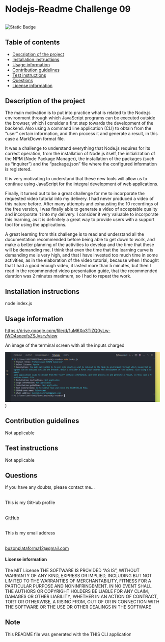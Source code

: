 
#
# Nodejs-Readme Challenge 09
######
![Static Badge](https://img.shields.io/badge/license_by-MIT-blue.svg)
###
## Table of contents
* [Description of the project](#description-section)
* [Installation instructions](#installation-section)
* [Usage information](#usage-section)
* [Contribution guidelines](#contribution-section)
* [Test instructions](#test-section)
* [Questions](#questions-section)
* [License information](#license-section)
<a id="description-section"></a>
## Description of the project
The main motivation is to put into practice what is related to the Node.js environment through which JavaScript programs can be executed outside the browser, which I consider a first step towards the development of the backend. Also using a command line application (CLI) to obtain from the “user” certain information, and then process it and generate a result, in this case a MarkDown format file.

It was a challenge to understand everything that Node.js requires for its correct operation, from the installation of Node.js itself, the initialization of the NPM (Node Package Manager), the installation of the packages (such as “inquirer”) and the “package.json” file where the configured information is registered.

It is very motivating to understand that these new tools will allow us to continue using JavaScript for the integral development of web applications.

Finally, it turned out to be a great challenge for me to incorporate the requested video tutorial into my delivery. I had never produced a video of this nature before. After many attempts and exhausting the 10 recordings of the free version, I was finally able to generate a video of acceptable quality and incorporate it into my delivery. I consider it very valuable to incorporate this learning, as it is definitely a great way to provide users with a support tool for using the applications.

A great learning from this challenge is to read and understand all the documentation recommended before being able to get down to work, and make a better planning of the activities to develop and the time that these will be demanding me. I think that even the time that the learning curve is demanding me is very high, and that I have invested too much time in some activities, as in the elaboration of the video tutorial, because when I thought that I had a good enough video, it lasted more than 5 minutes, but then I read in the recommended video presentation guide, that the recommended duration was 2 minutes maximum, so I had to repeat the work.

<a id="installation-section"></a>
## Installation instructions
node index.js
<a id="usage-section"></a>
## Usage information
https://drive.google.com/file/d/1uM6Xp3TiZQ0yLw-jWO4soexfsZSJvsrv/view

An image of the terminal screen with all the inputs charged

![Terminal screen complete](/assets/terminal-screen-full.png))

<a id="contribution-section"></a>
## Contribution guidelines
Not applicable
<a id="test-section"></a>
## Test instructions
Not applicable
<a id="questions-section"></a>
## Questions
If you have any doubts, please contact me...
######
This is my GitHub profile
######
[GitHub](https://github.com/fubootcamp)
######
This is my email address
######
buzonplataforma12@gmail.com
####
<a id="license-section"></a>
#### License information
The MIT License
                                THE SOFTWARE IS PROVIDED “AS IS”, WITHOUT WARRANTY OF ANY KIND,
                                EXPRESS OR IMPLIED, INCLUDING BUT NOT LIMITED TO THE WARRANTIES
                                OF MERCHANTABILITY, FITNESS FOR A PARTICULAR PURPOSE AND NONINFRINGEMENT.
                                IN NO EVENT SHALL THE AUTHORS OR COPYRIGHT HOLDERS BE LIABLE FOR ANY CLAIM,
                                DAMAGES OR OTHER LIABILITY, WHETHER IN AN ACTION OF CONTRACT, TORT OR OTHERWISE,
                                A RISING FROM, OUT OF OR IN CONNECTION WITH THE SOFTWARE OR THE USE OR OTHER
                                DEALINGS IN THE SOFTWARE

## Note
This README file was generated with the THIS CLI application 